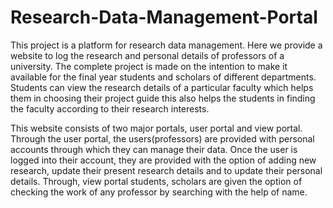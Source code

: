 # Research-Data-Management-Portal
  This project is a platform for research data management. Here we provide a website to log the research and personal details of professors of a university. The complete project is made on the intention to make it available for the final year students and scholars of different departments. Students can view the research details of a particular faculty which helps them in choosing their project guide this also helps the students in finding the faculty according to their research interests.

  This website consists of two major portals, user portal and view portal. Through the user portal, the users(professors) are provided with personal accounts through which they can manage their data. Once the user is logged into their account, they are provided with the option of adding new research, update their present research details and to update their personal details. Through, view portal students, scholars are given the option of checking the work of any professor by searching with the help of name.
